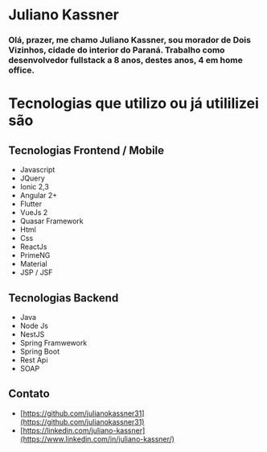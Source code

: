 # Juliano Kassner

### Olá, prazer, me chamo Juliano Kassner, sou morador de Dois Vizinhos, cidade do interior do Paraná. Trabalho como desenvolvedor fullstack a 8 anos, destes anos, 4 em home office.

# Tecnologias que utilizo ou já utililizei são

## Tecnologias Frontend / Mobile
- Javascript
- JQuery
- Ionic 2,3
- Angular 2+
- Flutter
- VueJs 2
- Quasar Framework
- Html
- Css
- ReactJs
- PrimeNG
- Material
- JSP / JSF

## Tecnologias Backend
- Java
- Node Js
- NestJS
- Spring Framwework
- Spring Boot
- Rest Api
- SOAP

## Contato
- [https://github.com/julianokassner31](https://github.com/julianokassner31)
- [https://linkedin.com/juliano-kassner](https://www.linkedin.com/in/juliano-kassner/)

